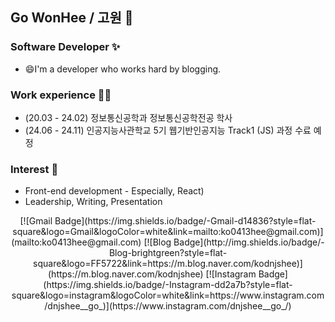 ## Go WonHee / 고원 👋
<!-- 
<div align=center>

[![Hits](https://hits.seeyoufarm.com/api/count/incr/badge.svg?url=https%3A%2F%2Fgithub.com%2Fzzsza)](https://hits.seeyoufarm.com) 

</div>-->

### Software Developer ✨
- 😄I'm a developer who works hard by blogging.

### Work experience 🤹‍♀️
- (20.03 - 24.02) 정보통신공학과 정보통신공학전공 학사
- (24.06 - 24.11) 인공지능사관학교 5기 웹기반인공지능 Track1 (JS) 과정 수료 예정

### Interest 👀
- Front-end development - Especially, React)
- Leadership, Writing, Presentation

<div align=center>
[![Gmail Badge](https://img.shields.io/badge/-Gmail-d14836?style=flat-square&logo=Gmail&logoColor=white&link=mailto:ko0413hee@gmail.com)](mailto:ko0413hee@gmail.com)
[![Blog Badge](http://img.shields.io/badge/-Blog-brightgreen?style=flat-square&logo=FF5722&link=https://m.blog.naver.com/kodnjshee)](https://m.blog.naver.com/kodnjshee)
[![Instagram Badge](https://img.shields.io/badge/-Instagram-dd2a7b?style=flat-square&logo=instagram&logoColor=white&link=https://www.instagram.com/dnjshee__go_)](https://www.instagram.com/dnjshee__go_/) 

</div>




<!--
**gowonhee/gowonhee** is a ✨ _special_ ✨ repository because its `README.md` (this file) appears on your GitHub profile.

Here are some ideas to get you started:

- 🔭 I’m currently working on ...
- 🌱 I’m currently learning ...
- 👯 I’m looking to collaborate on ...
- 🤔 I’m looking for help with ...
- 💬 Ask me about ...
- 📫 How to reach me: ...
- 😄 Pronouns: ...
- ⚡ Fun fact: ...
-->
